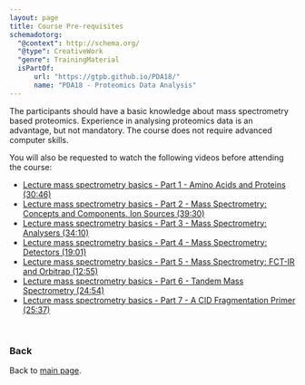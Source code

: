 ```yaml
---
layout: page
title: Course Pre-requisites
schemadotorg:
  "@context": http://schema.org/
  "@type": CreativeWork
  "genre": TrainingMaterial
  isPartOf:
      url: "https://gtpb.github.io/PDA18/"
      name: "PDA18 - Proteomics Data Analysis"
---
```


The participants should have a basic knowledge about mass spectrometry based proteomics. Experience in analysing proteomics data is an advantage, but not mandatory. The course does not require advanced computer skills.

You will also be requested to watch the following videos before attending the course:

- [Lecture mass spectrometry basics - Part 1 - Amino Acids and Proteins (30:46)](https://www.youtube.com/watch?v=bS78rIYvFBE)
- [Lecture mass spectrometry basics - Part 2 - Mass Spectrometry: Concepts and Components. Ion Sources (39:30)](https://www.youtube.com/watch?v=vXsotPtOdRY)
- [Lecture mass spectrometry basics - Part 3 - Mass Spectrometry: Analysers (34:10)](https://www.youtube.com/watch?v=NKXhyjsgT1I)
- [Lecture mass spectrometry basics - Part 4 - Mass Spectrometry: Detectors (19:01)](https://www.youtube.com/watch?v=lxtPIyFnzGk)
- [Lecture mass spectrometry basics - Part 5 - Mass Spectrometry: FCT-IR and Orbitrap (12:55)](https://www.youtube.com/watch?v=rLmpfFjNJd4)
- [Lecture mass spectrometry basics - Part 6 - Tandem Mass Spectrometry (24:54)](https://www.youtube.com/watch?v=Wy1SwrMzhYk)
- [Lecture mass spectrometry basics - Part 7 - A CID Fragmentation Primer (25:37)](https://www.youtube.com/watch?v=JBt_9hBnXcQ)

<br/>

### Back

Back to [main page](../index.md).
